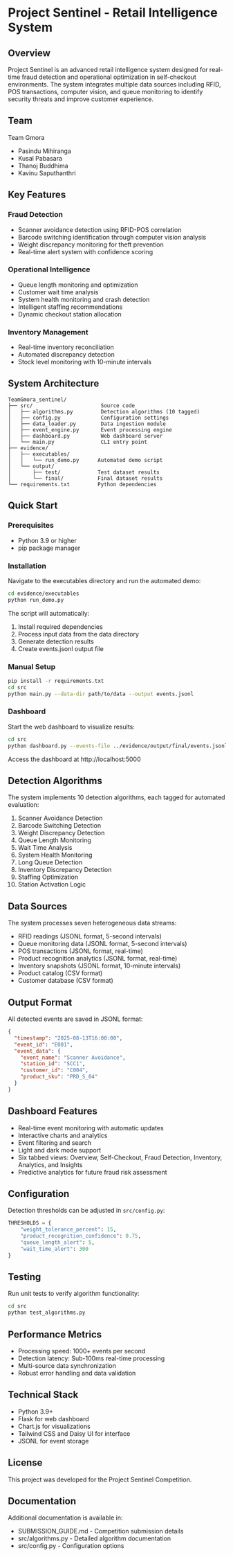 # Project Sentinel - Retail Intelligence System

## Overview

Project Sentinel is an advanced retail intelligence system designed for real-time fraud detection and operational optimization in self-checkout environments. The system integrates multiple data sources including RFID, POS transactions, computer vision, and queue monitoring to identify security threats and improve customer experience.

## Team

Team Gmora
- Pasindu Mihiranga
- Kusal Pabasara
- Thanoj Buddhima
- Kavinu Saputhanthri

## Key Features

### Fraud Detection
- Scanner avoidance detection using RFID-POS correlation
- Barcode switching identification through computer vision analysis
- Weight discrepancy monitoring for theft prevention
- Real-time alert system with confidence scoring

### Operational Intelligence
- Queue length monitoring and optimization
- Customer wait time analysis
- System health monitoring and crash detection
- Intelligent staffing recommendations
- Dynamic checkout station allocation

### Inventory Management
- Real-time inventory reconciliation
- Automated discrepancy detection
- Stock level monitoring with 10-minute intervals

## System Architecture

```
TeamGmora_sentinel/
├── src/                      Source code
│   ├── algorithms.py         Detection algorithms (10 tagged)
│   ├── config.py             Configuration settings
│   ├── data_loader.py        Data ingestion module
│   ├── event_engine.py       Event processing engine
│   ├── dashboard.py          Web dashboard server
│   └── main.py               CLI entry point
├── evidence/
│   ├── executables/
│   │   └── run_demo.py      Automated demo script
│   └── output/
│       ├── test/            Test dataset results
│       └── final/           Final dataset results
└── requirements.txt         Python dependencies
```

## Quick Start

### Prerequisites
- Python 3.9 or higher
- pip package manager

### Installation

Navigate to the executables directory and run the automated demo:

```bash
cd evidence/executables
python run_demo.py
```

The script will automatically:
1. Install required dependencies
2. Process input data from the data directory
3. Generate detection results
4. Create events.jsonl output file

### Manual Setup

```bash
pip install -r requirements.txt
cd src
python main.py --data-dir path/to/data --output events.jsonl
```

### Dashboard

Start the web dashboard to visualize results:

```bash
cd src
python dashboard.py --events-file ../evidence/output/final/events.jsonl
```

Access the dashboard at http://localhost:5000

## Detection Algorithms

The system implements 10 detection algorithms, each tagged for automated evaluation:

1. Scanner Avoidance Detection
2. Barcode Switching Detection
3. Weight Discrepancy Detection
4. Queue Length Monitoring
5. Wait Time Analysis
6. System Health Monitoring
7. Long Queue Detection
8. Inventory Discrepancy Detection
9. Staffing Optimization
10. Station Activation Logic

## Data Sources

The system processes seven heterogeneous data streams:

- RFID readings (JSONL format, 5-second intervals)
- Queue monitoring data (JSONL format, 5-second intervals)
- POS transactions (JSONL format, real-time)
- Product recognition analytics (JSONL format, real-time)
- Inventory snapshots (JSONL format, 10-minute intervals)
- Product catalog (CSV format)
- Customer database (CSV format)

## Output Format

All detected events are saved in JSONL format:

```json
{
  "timestamp": "2025-08-13T16:00:00",
  "event_id": "E001",
  "event_data": {
    "event_name": "Scanner Avoidance",
    "station_id": "SCC1",
    "customer_id": "C004",
    "product_sku": "PRD_S_04"
  }
}
```

## Dashboard Features

- Real-time event monitoring with automatic updates
- Interactive charts and analytics
- Event filtering and search
- Light and dark mode support
- Six tabbed views: Overview, Self-Checkout, Fraud Detection, Inventory, Analytics, and Insights
- Predictive analytics for future fraud risk assessment

## Configuration

Detection thresholds can be adjusted in `src/config.py`:

```python
THRESHOLDS = {
    "weight_tolerance_percent": 15,
    "product_recognition_confidence": 0.75,
    "queue_length_alert": 5,
    "wait_time_alert": 300
}
```

## Testing

Run unit tests to verify algorithm functionality:

```bash
cd src
python test_algorithms.py
```

## Performance Metrics

- Processing speed: 1000+ events per second
- Detection latency: Sub-100ms real-time processing
- Multi-source data synchronization
- Robust error handling and data validation

## Technical Stack

- Python 3.9+
- Flask for web dashboard
- Chart.js for visualizations
- Tailwind CSS and Daisy UI for interface
- JSONL for event storage

## License

This project was developed for the Project Sentinel Competition.

## Documentation

Additional documentation is available in:
- SUBMISSION_GUIDE.md - Competition submission details
- src/algorithms.py - Detailed algorithm documentation
- src/config.py - Configuration options
